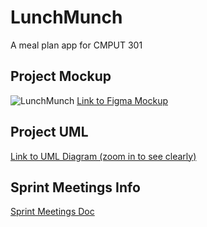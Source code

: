 # LunchMunch
A meal plan app for CMPUT 301

## Project Mockup

![LunchMunch](https://user-images.githubusercontent.com/59628363/195246436-08eb0f53-8a67-4e69-af6f-827cb756eec5.png)
[Link to Figma Mockup](https://www.figma.com/file/OPS8HUPxFzCqwsDFSTLIXL/Mockup?node-id=0%3A1)

## Project UML

[Link to UML Diagram (zoom in to see clearly)](https://drive.google.com/file/d/1vcfz5boj_dtu_KTiFz1BNAAyM8OKz52T/view?usp=sharing)

## Sprint Meetings Info
[Sprint Meetings Doc](https://docs.google.com/document/d/1DgKKf0gFcli8K33okR32dJRUVAa5YLAnym2MrkfVAX0/edit?usp=sharing)
